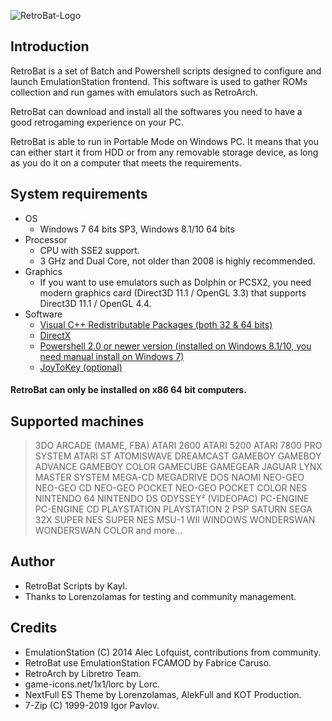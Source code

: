 ![RetroBat-Logo](https://www.retrobat.ovh/img/baniere.png)

## Introduction

RetroBat is a set of Batch and Powershell scripts designed to configure and launch EmulationStation frontend. This software is used to gather ROMs collection and run games with emulators such as RetroArch.

RetroBat can download and install all the softwares you need to have a good retrogaming experience on your PC.

RetroBat is able to run in Portable Mode on Windows PC. It means that you can either start it from HDD or from any removable storage device, as long as you do it on a computer that meets the requirements.
 
## System requirements

* OS
	* Windows 7 64 bits SP3, Windows 8.1/10 64 bits 
* Processor
    * CPU with SSE2 support.
    * 3 GHz and Dual Core, not older than 2008 is highly recommended.
* Graphics
    * If you want to use emulators such as Dolphin or PCSX2, you need modern graphics card (Direct3D 11.1 / OpenGL 3.3) that supports Direct3D 11.1 / OpenGL 4.4.
* Software
    * [Visual C++ Redistributable Packages (both 32 & 64 bits)](https://gist.github.com/mmozeiko/de5d9b756bd11b77db8bf4253bed8b3e)
    * [DirectX](https://www.microsoft.com/download/details.aspx?id=35)
    * [Powershell 2.0 or newer version (installed on Windows 8.1/10, you need manual install on Windows 7)](https://github.com/PowerShell/PowerShell/releases)
    * [JoyToKey (optional)](https://joytokey.net/en/)

#### RetroBat can only be installed on x86 64 bit computers. 

## Supported machines

>3DO
>ARCADE (MAME, FBA)
>ATARI 2600
>ATARI 5200
>ATARI 7800 PRO SYSTEM 
>ATARI ST
>ATOMISWAVE
>DREAMCAST 
>GAMEBOY
>GAMEBOY ADVANCE
>GAMEBOY COLOR
>GAMECUBE
>GAMEGEAR
>JAGUAR
>LYNX
>MASTER SYSTEM 
>MEGA-CD
>MEGADRIVE 
>DOS
>NAOMI
>NEO-GEO
>NEO-GEO CD
>NEO-GEO POCKET 
>NEO-GEO POCKET COLOR
>NES
>NINTENDO 64
>NINTENDO DS
>ODYSSEY² (VIDEOPAC)
>PC-ENGINE 
>PC-ENGINE CD
>PLAYSTATION
>PLAYSTATION 2 
>PSP
>SATURN 
>SEGA 32X
>SUPER NES
>SUPER NES MSU-1
>WII
>WINDOWS
>WONDERSWAN 
>WONDERSWAN COLOR
>and more...

## Author

- RetroBat Scripts by Kayl.
- Thanks to Lorenzolamas for testing and community management.

## Credits

* EmulationStation (C) 2014 Alec Lofquist, contributions from community.
* RetroBat use EmulationStation FCAMOD by Fabrice Caruso.
* RetroArch by Libretro Team.
* game-icons.net/1x1/lorc by Lorc.
* NextFull ES Theme by Lorenzolamas, AlekFull and KOT Production.
* 7-Zip (C) 1999-2019 Igor Pavlov.
